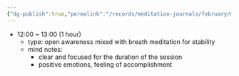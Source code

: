 ```yaml
---
{"dg-publish":true,"permalink":"/records/meditation-journals/february/meditation-journal-for-2023-02-10/","tags":["type/meditation-journal-entry info/phil-384/meditation-journal-entry"]}
---
```



- 12:00 ~ 13:00 (1 hour)
	- type: open awareness mixed with breath meditation for stability
	- mind notes:
		- clear and focused for the duration of the session
		- positive emotions, feeling of accomplishment